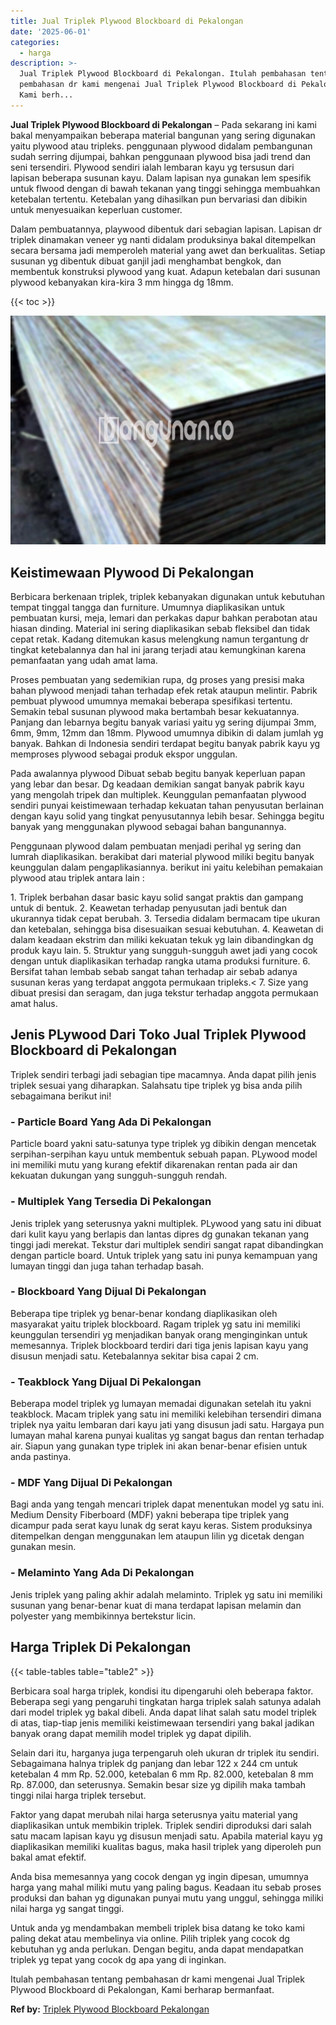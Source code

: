 ```yaml
---
title: Jual Triplek Plywood Blockboard di Pekalongan
date: '2025-06-01'
categories:
  - harga
description: >-
  Jual Triplek Plywood Blockboard di Pekalongan. Itulah pembahasan tentang
  pembahasan dr kami mengenai Jual Triplek Plywood Blockboard di Pekalongan,
  Kami berh...
---
```


**Jual Triplek Plywood Blockboard di Pekalongan** – Pada sekarang ini kami bakal menyampaikan beberapa material bangunan yang sering digunakan yaitu plywood atau tripleks. penggunaan plywood didalam pembangunan sudah serring dijumpai, bahkan penggunaan plywood bisa jadi trend dan seni tersendiri. Plywood sendiri ialah lembaran kayu yg tersusun dari lapisan beberapa susunan kayu. Dalam lapisan nya gunakan lem spesifik untuk flwood dengan di bawah tekanan yang tinggi sehingga membuahkan ketebalan tertentu. Ketebalan yang dihasilkan pun bervariasi dan dibikin untuk menyesuaikan keperluan customer.

Dalam pembuatannya, playwood dibentuk dari sebagian lapisan. Lapisan dr triplek dinamakan veneer yg nanti didalam produksinya bakal ditempelkan secara bersama jadi memperoleh material yang awet dan berkualitas. Setiap susunan yg dibentuk dibuat ganjil jadi menghambat bengkok, dan membentuk konstruksi plywood yang kuat. Adapun ketebalan dari susunan plywood kebanyakan kira-kira 3 mm hingga dg 18mm.

{{< toc >}}

![Jual Triplek Plywood Blockboard di Pekalongan](/images/jual-triplek-murah-40.png)

## Keistimewaan Plywood Di Pekalongan

Berbicara berkenaan triplek, triplek kebanyakan digunakan untuk kebutuhan tempat tinggal tangga dan furniture. Umumnya diaplikasikan untuk pembuatan kursi, meja, lemari dan perkakas dapur bahkan perabotan atau hiasan dinding. Material ini sering diaplikasikan sebab fleksibel dan tidak cepat retak. Kadang ditemukan kasus melengkung namun tergantung dr tingkat ketebalannya dan hal ini jarang terjadi atau kemungkinan karena pemanfaatan yang udah amat lama.

Proses pembuatan yang sedemikian rupa, dg proses yang presisi maka bahan plywood menjadi tahan terhadap efek retak ataupun melintir. Pabrik pembuat plywood umumnya memakai beberapa spesifikasi tertentu. Semakin tebal susunan plywood maka bertambah besar kekuatannya. Panjang dan lebarnya begitu banyak variasi yaitu yg sering dijumpai 3mm, 6mm, 9mm, 12mm dan 18mm. Plywood umumnya dibikin di dalam jumlah yg banyak. Bahkan di Indonesia sendiri terdapat begitu banyak pabrik kayu yg memproses plywood sebagai produk ekspor unggulan.

Pada awalannya plywood Dibuat sebab begitu banyak keperluan papan yang lebar dan besar. Dg keadaan demikian sangat banyak pabrik kayu yang mengolah tripek dan multiplek. Keunggulan pemanfaatan plywood sendiri punyai keistimewaan terhadap kekuatan tahan penyusutan berlainan dengan kayu solid yang tingkat penyusutannya lebih besar. Sehingga begitu banyak yang menggunakan plywood sebagai bahan bangunannya.

Penggunaan plywood dalam pembuatan menjadi perihal yg sering dan lumrah diaplikasikan. berakibat dari material plywood miliki begitu banyak keunggulan dalam pengaplikasiannya. berikut ini yaitu kelebihan pemakaian plywood atau triplek antara lain :

1\. Triplek berbahan dasar basic kayu solid sangat praktis dan gampang untuk di bentuk. 2. Keawetan terhadap penyusutan jadi bentuk dan ukurannya tidak cepat berubah. 3. Tersedia didalam bermacam tipe ukuran dan ketebalan, sehingga bisa disesuaikan sesuai kebutuhan. 4. Keawetan di dalam keadaan ekstrim dan miliki kekuatan tekuk yg lain dibandingkan dg produk kayu lain. 5. Struktur yang sungguh-sungguh awet jadi yang cocok dengan untuk diaplikasikan terhadap rangka utama produksi furniture. 6. Bersifat tahan lembab sebab sangat tahan terhadap air sebab adanya susunan keras yang terdapat anggota permukaan tripleks.< 7. Size yang dibuat presisi dan seragam, dan juga tekstur terhadap anggota permukaan amat halus.

## Jenis PLywood Dari Toko Jual Triplek Plywood Blockboard di Pekalongan

Triplek sendiri terbagi jadi sebagian tipe macamnya. Anda dapat pilih jenis triplek sesuai yang diharapkan. Salahsatu tipe triplek yg bisa anda pilih sebagaimana berikut ini!

### \- Particle Board Yang Ada Di Pekalongan

Particle board yakni satu-satunya type triplek yg dibikin dengan mencetak serpihan-serpihan kayu untuk membentuk sebuah papan. PLywood model ini memiliki mutu yang kurang efektif dikarenakan rentan pada air dan kekuatan dukungan yang sungguh-sungguh rendah.

### \- Multiplek Yang Tersedia Di Pekalongan

Jenis triplek yang seterusnya yakni multiplek. PLywood yang satu ini dibuat dari kulit kayu yang berlapis dan lantas dipres dg gunakan tekanan yang tinggi jadi merekat. Tekstur dari multiplek sendiri sangat rapat dibandingkan dengan particle board. Untuk triplek yang satu ini punya kemampuan yang lumayan tinggi dan juga tahan terhadap basah.

### \- Blockboard Yang Dijual Di Pekalongan

Beberapa tipe triplek yg benar-benar kondang diaplikasikan oleh masyarakat yaitu triplek blockboard. Ragam triplek yg satu ini memiliki keunggulan tersendiri yg menjadikan banyak orang menginginkan untuk memesannya. Triplek blockboard terdiri dari tiga jenis lapisan kayu yang disusun menjadi satu. Ketebalannya sekitar bisa capai 2 cm.

### \- Teakblock Yang Dijual Di Pekalongan

Beberapa model triplek yg lumayan memadai digunakan setelah itu yakni teakblock. Macam triplek yang satu ini memiliki kelebihan tersendiri dimana triplek nya yaitu lembaran dari kayu jati yang disusun jadi satu. Hargaya pun lumayan mahal karena punyai kualitas yg sangat bagus dan rentan terhadap air. Siapun yang gunakan type triplek ini akan benar-benar efisien untuk anda pastinya.

### \- MDF Yang Dijual Di Pekalongan

Bagi anda yang tengah mencari triplek dapat menentukan model yg satu ini. Medium Density Fiberboard (MDF) yakni beberapa tipe triplek yang dicampur pada serat kayu lunak dg serat kayu keras. Sistem produksinya ditempelkan dengan menggunakan lem ataupun lilin yg dicetak dengan gunakan mesin.

### \- Melaminto Yang Ada Di Pekalongan

Jenis triplek yang paling akhir adalah melaminto. Triplek yg satu ini memiliki susunan yang benar-benar kuat di mana terdapat lapisan melamin dan polyester yang membikinnya bertekstur licin.

## Harga Triplek Di Pekalongan

{{< table-tables table="table2" >}}

Berbicara soal harga triplek, kondisi itu dipengaruhi oleh beberapa faktor. Beberapa segi yang pengaruhi tingkatan harga triplek salah satunya adalah dari model triplek yg bakal dibeli. Anda dapat lihat salah satu model triplek di atas, tiap-tiap jenis memiliki keistimewaan tersendiri yang bakal jadikan banyak orang dapat memilih model triplek yg dapat dipilih.

Selain dari itu, harganya juga terpengaruh oleh ukuran dr triplek itu sendiri. Sebagaimana halnya triplek dg panjang dan lebar 122 x 244 cm untuk ketebalan 4 mm Rp. 52.000, ketebalan 6 mm Rp. 82.000, ketebalan 8 mm Rp. 87.000, dan seterusnya. Semakin besar size yg dipilih maka tambah tinggi nilai harga triplek tersebut.

Faktor yang dapat merubah nilai harga seterusnya yaitu material yang diaplikasikan untuk membikin triplek. Triplek sendiri diproduksi dari salah satu macam lapisan kayu yg disusun menjadi satu. Apabila material kayu yg diaplikasikan memiliki kualitas bagus, maka hasil triplek yang diperoleh pun bakal amat efektif.

Anda bisa memesannya yang cocok dengan yg ingin dipesan, umumnya harga yang mahal miliki mutu yang paling bagus. Keadaan itu sebab proses produksi dan bahan yg digunakan punyai mutu yang unggul, sehingga miliki nilai harga yg sangat tinggi.

Untuk anda yg mendambakan membeli triplek bisa datang ke toko kami paling dekat atau membelinya via online. Pilih triplek yang cocok dg kebutuhan yg anda perlukan. Dengan begitu, anda dapat mendapatkan triplek yg tepat yang cocok dg apa yang di inginkan.

Itulah pembahasan tentang pembahasan dr kami mengenai Jual Triplek Plywood Blockboard di Pekalongan, Kami berharap bermanfaat.

**Ref by:** [Triplek Plywood Blockboard Pekalongan](https://id.wikipedia.org/wiki/Triplek)
